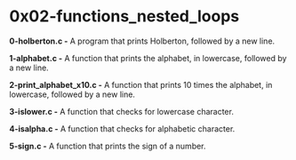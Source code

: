 # 0x02-functions_nested_loops

**0-holberton.c -** A  program that prints Holberton, followed by a new line.

**1-alphabet.c -** A function that prints the alphabet, in lowercase, followed by a new line.

**2-print_alphabet_x10.c -** A function that prints 10 times the alphabet, in lowercase, followed by a new line.

**3-islower.c -** A function that checks for lowercase character.

**4-isalpha.c -** A function that checks for alphabetic character.

**5-sign.c -** A function that prints the sign of a number.
























